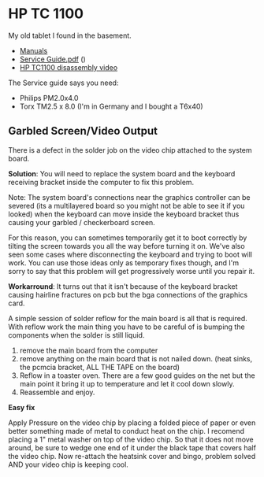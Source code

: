 # HP TC 1100 #

My old tablet I found in the basement. 

- [Manuals](http://h20000.www2.hp.com/bizsupport/TechSupport/DocumentIndex.jsp?contentType=SupportManual&lang=en&cc=us&docIndexId=179111&taskId=101&prodTypeId=321957&prodSeriesId=376810)
- [Service Guide.pdf](http://h20000.www2.hp.com/bizsupport/TechSupport/DocumentIndex.jsp?contentType=SupportManual&lang=en&cc=us&docIndexId=179111&taskId=101&prodTypeId=321957&prodSeriesId=376810) ()
- [HP TC1100 disassembly video](http://www.youtube.com/watch?v=uT96FEWTJ28)

The Service guide says you need:

- Philips PM2.0x4.0
- Torx TM2.5 x 8.0 (I'm in Germany and I bought a T6x40)

## Garbled Screen/Video Output ##

There is a defect in the solder job on the video chip attached to the system board. 

**Solution**: You will need to replace the system board and the keyboard receiving bracket inside the computer to fix this problem. 

Note: The system board's connections near the graphics controller can be severed (its a multilayered board so you might not be able to see it if you looked) when the keyboard can move inside the keyboard bracket thus causing your garbled / checkerboard screen. 

For this reason, you can sometimes temporarily get it to boot correctly by tilting the screen towards you all the way before turning it on. We've also seen some cases where disconnecting the keyboard and trying to boot will work. You can use those ideas only as temporary fixes though, and I'm sorry to say that this problem will get progressively worse until you repair it.

**Workarround**: It turns out that it isn't because of the keyboard bracket causing hairline fractures on pcb but the bga connections of the graphics card. 

A simple session of solder reflow for the main board is all that is required. With reflow work the main thing you have to be careful of is bumping the components when the solder is still liquid. 

1. remove the main board from the computer
2. remove anything on the main board that is not nailed down. (heat sinks, the pcmcia bracket, ALL THE TAPE on the board)
3. Reflow in a toaster oven. There are a few good guides on the net but the main point it bring it up to temperature and let it cool down slowly.
4. Reassemble and enjoy.

**Easy fix**

Apply Pressure on the video chip by placing a folded piece of paper or even better something made of metal to conduct heat on the chip. I recomend placing a 1" metal washer on top of the video chip. So that it does not move around, be sure to wedge one end of it under the black tape that covers half the video chip. Now re-attach the heatsink cover and bingo, problem solved AND your video chip is keeping cool.